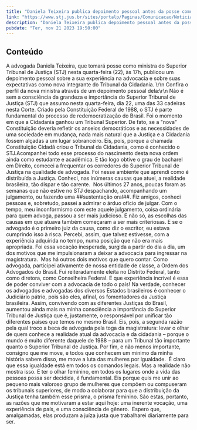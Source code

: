 ```yaml
---
title: "Daniela Teixeira publica depoimento pessoal antes da posse como ministra do STJ"
link: "https://www.stj.jus.br/sites/portalp/Paginas/Comunicacao/Noticias/2023/21112023-Daniela-Teixeira-publica-depoimento-pessoal-antes-da-posse-como-ministra-do-STJ.aspx"
description: "Daniela Teixeira publica depoimento pessoal antes da posse como ministra do STJ"
pubdate: "Ter, nov 21 2023 19:50:00"
---
```


## Conteúdo

​A advogada Daniela Teixeira, que tomará posse como ministra do Superior Tribunal de Justiça (STJ) nesta quarta-feira (22), às 17h, publicou um depoimento pessoal sobre a sua experiência na advocacia e sobre suas expectativas como nova integrante do Tribunal da Cidadania. \r\n   Confira o perfil da nova ministra através de um depoimento pessoal dela:\r\n   Não é sem a consciência da grandeza e importância do Superior Tribunal de Justiça (STJ) que assumo nesta quarta-feira, dia 22, uma das 33 cadeiras nesta Corte. Criado pela Constituição Federal de 1988, o STJ é parte fundamental do processo de redemocratização do Brasil. Foi o momento em que a Cidadania ganhou um Tribunal Superior. De fato, se a "nova" Constituição deveria refletir os anseios democráticos e as necessidades de uma sociedade em mudança, nada mais natural que a Justiça e a Cidadania fossem alçadas a um lugar sobranceiro. Eis, pois, porque a chamada Constituição Cidadã criou o Tribunal da Cidadania, como é conhecido o STJ.Acompanhei todo esse processo do nascimento desta nova ordem ainda como estudante e acadêmica. E tão logo obtive o grau de bacharel em Direito, comecei a frequentar os corredores do Superior Tribunal de Justiça na qualidade de advogada. Foi nesse ambiente que aprendi como é distribuída a Justiça. Conheci, nas inúmeras causas que atuei, a realidade brasileira, tão díspar e tão carente.  Nos últimos 27 anos, poucas foram as semanas que não estive no STJ despachando, acompanhando um julgamento, ou fazendo uma ##sustentação oral##. Fiz amigos, conheci pessoas e, sobretudo, passei a admirar o árduo ofício de julgar. Com o tempo, meu inconformismo com este aquele julgamento, coisa ordinária para quem advoga, passou a ser mais judicioso. E não só, as escolhas das causas em que atuava também começaram a ser mais criteriosas. E se o advogado é o primeiro juiz da causa, como diz o escritor, eu estava cumprindo isso à risca. Percebi, assim, que talvez estivesse, com a experiência adquirida no tempo, numa posição que não era mais apropriada. Foi essa vocação inesperada, surgida a partir do dia a dia, um dos motivos que me impulsionaram a deixar a advocacia para ingressar na magistratura.  Mas há outros dois motivos que quero contar. Como advogada, participei ativamente de nossa entidade de classe, a Ordem dos Advogados do Brasil. Fui reiteradamente eleita no Distrito Federal, tanto como diretora, como Conselheira Federal. E que experiência incrível é essa de poder conviver com a advocacia de todo o país! Na verdade, conhecer os advogados e advogadas dos diversos Estados brasileiros é conhecer o Judiciário pátrio, pois são eles, afinal, os fomentadores da Justiça brasileira. Assim, convivendo com as diferentes Justiças do Brasil, aumentou ainda mais na minha consciência a importância do Superior Tribunal de Justiça que é, justamente, o responsável por unificar tão diferentes países que temos no mesmo Brasil. Eis, pois, a segunda razão pela qual troco a beca de advogada pela toga da magistratura: levar o olhar de quem conhece a realidade atual da advocacia e da cidadania – porque o mundo é muito diferente daquele de 1988 – para um Tribunal tão importante quanto o Superior Tribunal de Justiça. Por fim, e não menos importante, consigno que me move, e todos que conhecem um mínimo da minha história sabem disso, me move a luta das mulheres por igualdade.  É claro que essa igualdade está em todos os comandos legais. Mas a realidade não mostra isso. E ter o olhar feminino, em todos os lugares onde a vida das pessoas possa ser decidida, é fundamental. Eis porque quis me unir ao pequeno mais valoroso grupo de mulheres que compõem ou compuseram os tribunais superiores, de modo a colaborar para que a distribuição da Justiça tenha também esse prisma, o prisma feminino. São estas, portanto, as razões que me motivaram a estar aqui hoje: uma inerente vocação, uma experiência de país, e uma consciência de gênero.  Espero que, amalgamadas, elas produzam a juíza justa que trabalharei diariamente para ser. 
